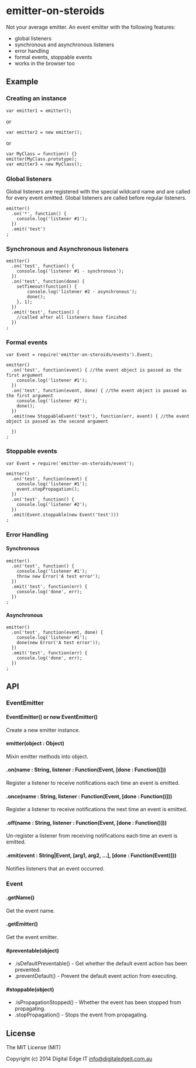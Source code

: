 # emitter-on-steroids

Not your average emitter. An event emitter with the following features:

- global listeners
- synchronous and asynchronous listeners
- error handling
- formal events, stoppable events
- works in the browser too

## Example

### Creating an instance

	var emitter1 = emitter();
	
or
	
	var emitter2 = new emitter();

or
	
	var MyClass = function() {}
	emitter(MyClass.prototype);
	var emitter3 = new MyClass();

### Global listeners

Global listeners are registered with the special wildcard name and are called for every event emitted. Global listeners 
are called before regular listeners.

	emitter()
	  .on('*', function() {
	    console.log('listener #1');
	  })
	  .emit('test')
	;

### Synchronous and Asynchronous listeners

	emitter()
	  .on('test', function() {
        console.log('listener #1 - synchronous');
      })
	  .on('test', function(done) {
	  	setTimeout(function() {
	  		console.log('listener #2 - asynchronous');
	  		done();
	  	}, 1);
	  })
	  .emit('test', function() {
	    //called after all listeners have finished
	  })
	;

### Formal events

	var Event = require('emitter-on-steroids/events').Event;

	emitter()
	  .on('test', function(event) { //the event object is passed as the first argument
	    console.log('listener #1');
	  })
	  .on('test', function(event, done) { //the event object is passed as the first argument
	    console.log('listener #2');
	    done();
	  })
	  .emit(new StoppableEvent('test'), function(err, event) { //the event object is passed as the second argument

	  })
	;

### Stoppable events

	var Event = require('emitter-on-steroids/event');

	emitter()
	  .on('test', function(event) {
	    console.log('listener #1');
	    event.stopPropagation();
	  })
	  .on('test', function() {
	    console.log('listener #2');
	  })
	  .emit(Event.stoppable(new Event('test')))
	;


### Error Handling
	
#### Synchronous

	emitter()
	  .on('test', function() {
	    console.log('listener #1');
	    throw new Error('A test error');
	  })
	  .emit('test', function(err) {
	    console.log('done', err);
	  })
	;

#### Asynchronous

	emitter()
	  .on('test', function(event, done) {
	    console.log('listener #1');
	    done(new Error('A test error'));
	  })
	  .emit('test', function(err) {
	    console.log('done', err);
	  })
	;


## API

### EventEmitter

#### EventEmitter() or new EventEmitter()

Create a new emitter instance.

#### emitter(object : Object)

Mixin emitter methods into object.

#### .on(name : String, listener : Function(Event, [done : Function()]))

Register a listener to receive notifications each time an event is emitted.

#### .once(name : String, listener : Function(Event, [done : Function()]))

Register a listener to receive notifications the next time an event is emitted.

#### .off(name : String, listener : Function(Event, [done : Function()]))

Un-register a listener from receiving notifications each time an event is emitted.

#### .emit(event : String|Event, [arg1, arg2, ...], [done : Function(Event)]))

Notifies listeners that an event occurred.

### Event

#### .getName()

Get the event name.

#### .getEmitter()

Get the event emitter.

#### #preventable(object)

- .isDefaultPreventable() - Get whether the default event action has been prevented.
- .preventDefault() - Prevent the default event action from executing.

#### #stoppable(object)

- .isPropagationStopped() - Whether the event has been stopped from propagating.
- .stopPropagation() - Stops the event from propagating.

## License

The MIT License (MIT)

Copyright (c) 2014 Digital Edge IT <info@digitaledgeit.com.au>